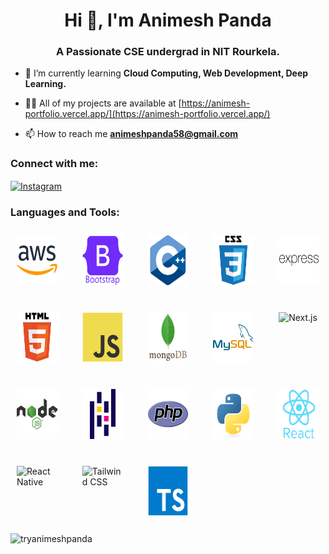<h1 align="center">Hi 👋, I'm Animesh Panda</h1>
<h3 align="center">A Passionate CSE undergrad in NIT Rourkela.</h3>

- 🌱 I’m currently learning **Cloud Computing, Web Development, Deep Learning.**

- 👨‍💻 All of my projects are available at [https://animesh-portfolio.vercel.app/](https://animesh-portfolio.vercel.app/)

- 📫 How to reach me **animeshpanda58@gmail.com**

<h3 align="left">Connect with me:</h3>
<p align="left">
  <a href="https://instagram.com/https://www.instagram.com/aximexh?igsh=mwg0bw94ywjrztn2bq==" target="blank">
    <img align="center" src="https://raw.githubusercontent.com/rahuldkjain/github-profile-readme-generator/master/src/images/icons/Social/instagram.svg" alt="Instagram" height="30" width="40" />
  </a>
</p>

<h3 align="left">Languages and Tools:</h3>
<div style="display: grid; grid-template-columns: repeat(auto-fit, minmax(80px, 1fr)); gap: 20px;">
  <div style="margin: 10px;">
    <img src="https://raw.githubusercontent.com/devicons/devicon/master/icons/amazonwebservices/amazonwebservices-original-wordmark.svg" alt="AWS" width="80" height="80"/>
  </div>
  <div style="margin: 10px;">
    <img src="https://raw.githubusercontent.com/devicons/devicon/master/icons/bootstrap/bootstrap-plain-wordmark.svg" alt="Bootstrap" width="80" height="80"/>
  </div>
  <div style="margin: 10px;">
    <img src="https://raw.githubusercontent.com/devicons/devicon/master/icons/cplusplus/cplusplus-original.svg" alt="C++" width="80" height="80"/>
  </div>
  <div style="margin: 10px;">
    <img src="https://raw.githubusercontent.com/devicons/devicon/master/icons/css3/css3-original-wordmark.svg" alt="CSS" width="80" height="80"/>
  </div>
  <div style="margin: 10px;">
    <img src="https://raw.githubusercontent.com/devicons/devicon/master/icons/express/express-original-wordmark.svg" alt="Express.js" width="80" height="80"/>
  </div>
  <div style="margin: 10px;">
    <img src="https://raw.githubusercontent.com/devicons/devicon/master/icons/html5/html5-original-wordmark.svg" alt="HTML5" width="80" height="80"/>
  </div>
  <div style="margin: 10px;">
    <img src="https://raw.githubusercontent.com/devicons/devicon/master/icons/javascript/javascript-original.svg" alt="JavaScript" width="80" height="80"/>
  </div>
  <div style="margin: 10px;">
    <img src="https://raw.githubusercontent.com/devicons/devicon/master/icons/mongodb/mongodb-original-wordmark.svg" alt="MongoDB" width="80" height="80"/>
  </div>
  <div style="margin: 10px;">
    <img src="https://raw.githubusercontent.com/devicons/devicon/master/icons/mysql/mysql-original-wordmark.svg" alt="MySQL" width="80" height="80"/>
  </div>
  <div style="margin: 10px;">
    <img src="https://cdn.worldvectorlogo.com/logos/nextjs-2.svg" alt="Next.js" width="80" height="80"/>
  </div>
  <div style="margin: 10px;">
    <img src="https://raw.githubusercontent.com/devicons/devicon/master/icons/nodejs/nodejs-original-wordmark.svg" alt="Node.js" width="80" height="80"/>
  </div>
  <div style="margin: 10px;">
    <img src="https://raw.githubusercontent.com/devicons/devicon/2ae2a900d2f041da66e950e4d48052658d850630/icons/pandas/pandas-original.svg" alt="Pandas" width="80" height="80"/>
  </div>
  <div style="margin: 10px;">
    <img src="https://raw.githubusercontent.com/devicons/devicon/master/icons/php/php-original.svg" alt="PHP" width="80" height="80"/>
  </div>
  <div style="margin: 10px;">
    <img src="https://raw.githubusercontent.com/devicons/devicon/master/icons/python/python-original.svg" alt="Python" width="80" height="80"/>
  </div>
  <div style="margin: 10px;">
    <img src="https://raw.githubusercontent.com/devicons/devicon/master/icons/react/react-original-wordmark.svg" alt="React.js" width="80" height="80"/>
  </div>
  <div style="margin: 10px;">
    <img src="https://reactnative.dev/img/header_logo.svg" alt="React Native" width="80" height="80"/>
  </div>
  <div style="margin: 10px;">
    <img src="https://www.vectorlogo.zone/logos/tailwindcss/tailwindcss-icon.svg" alt="Tailwind CSS" width="80" height="80"/>
  </div>
  <div style="margin: 10px;">
    <img src="https://raw.githubusercontent.com/devicons/devicon/master/icons/typescript/typescript-original.svg" alt="TypeScript" width="80" height="80"/>
  </div>
</div>

<p><img align="center" src="https://github-readme-stats.vercel.app/api/top-langs?username=tryanimeshpanda&show_icons=true&locale=en&layout=compact" alt="tryanimeshpanda" /></p>
